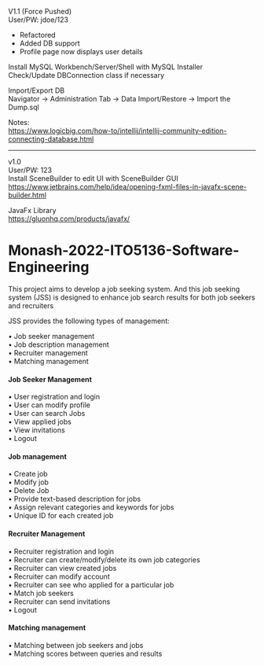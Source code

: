 V1.1 (Force Pushed)<br />
User/PW: jdoe/123<br />

- Refactored<br />
- Added DB support<br />
- Profile page now displays user details<br />

Install MySQL Workbench/Server/Shell with MySQL Installer<br />
Check/Update DBConnection class if necessary<br />

Import/Export DB<br />
Navigator -> Administration Tab -> Data Import/Restore -> Import the Dump.sql<br />

Notes:<br />
https://www.logicbig.com/how-to/intellij/intellij-community-edition-connecting-database.html 

---
v1.0<br />
User/PW: 123<br />
Install SceneBuilder to edit UI with SceneBuilder GUI<br />
https://www.jetbrains.com/help/idea/opening-fxml-files-in-javafx-scene-builder.html

JavaFx Library<br />
https://gluonhq.com/products/javafx/

# Monash-2022-ITO5136-Software-Engineering
This project aims to develop a job seeking system. And this job seeking system (JSS) is designed to enhance job search results for both job seekers and recruiters

JSS provides the following types of management: <br />

•	Job seeker management <br />
•	Job description management <br />
•	Recruiter management <br />
•	Matching management <br />

<h4>Job Seeker Management</h4>
•	User registration and login <br />
•	User can modify profile <br />
•	User can search Jobs <br />
•	View applied jobs <br />
•	View invitations <br />
•	Logout <br />

<h4>Job management</h4>
•	Create job <br />
•	Modify job <br />
•	Delete Job <br />
•	Provide text-based description for jobs <br />
•	Assign relevant categories and keywords for jobs <br />
•	Unique ID for each created job <br />

<h4>Recruiter Management</h4>
•	Recruiter registration and login <br />
•	Recruiter can create/modify/delete its own job categories <br />
•	Recruiter can view created jobs <br />
•	Recruiter can modify account <br />
•	Recruiter can see who applied for a particular job <br />
•	Match job seekers <br />
•	Recruiter can send invitations <br />
•	Logout <br />

<h4>Matching management</h4>
•	Matching between job seekers and jobs <br />
•	Matching scores between queries and results <br />
